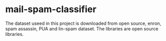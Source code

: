 # mail-spam-classifier
The dataset useed in this project is downloaded from open source, enron, spam assassin, PUA and lin-spam dataset.
The libraries are open source libraries.
